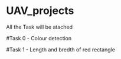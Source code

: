 # UAV_projects
 
 All the Task will be atached
 
 #Task 0 - Colour detection
 
 #Task 1 - Length and bredth of red rectangle
